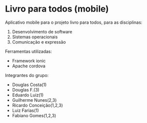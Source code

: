 # Livro para todos (mobile)

Aplicativo mobile para o projeto livro para todos, para as disciplinas:
  
  1. Desenvolvimento de software
  2. Sistemas operacionais
  3. Comunicação e expressão

Ferramentas utilizadas:

  * Framework ionic
  * Apache cordova
  
Integrantes do grupo:

  * Douglas Costa(1)
  * Douglas F.(3)
  * Eduardo Luiz(1)
  * Guilherme Nunes(2,3)
  * Ricardo Conceição(1,2,3)
  * Luiz Farias(1)
  * Fabiano Gomes(1,2,3)
  

